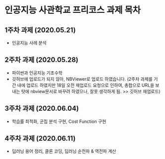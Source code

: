 # 인공지능 사관학교 프리코스 과제 목차

## 1주차 과제 (2020.05.21)
* 인공지능 사례 분석

## 2주차 과제 (2020.05.28)
* 파이썬과 인공지능 기초수학
* 깃허브에 업로드가 되지 않아, NBViewer로 업로드 하였습니다. 
    (2주차 과제를 기간 내에 업로드 하였지만 18일 오전 재업로드 요청으로 인하여, 총합으로 URL을 보내는 탓에 nbview문서로 바꾸려 하였으나, 잘못 생각하게 됨. >> 깃허브 재업로드)

## 3주차 과제 (2020.06.04)
* 학습률 최적화, 군집 분석 구현, Cost Function 구현

## 4주차 과제 (2020.06.11)
* 딥러닝 용어 정리, 클론 코딩, 딥러닝 순전파 & 역전파 계산
